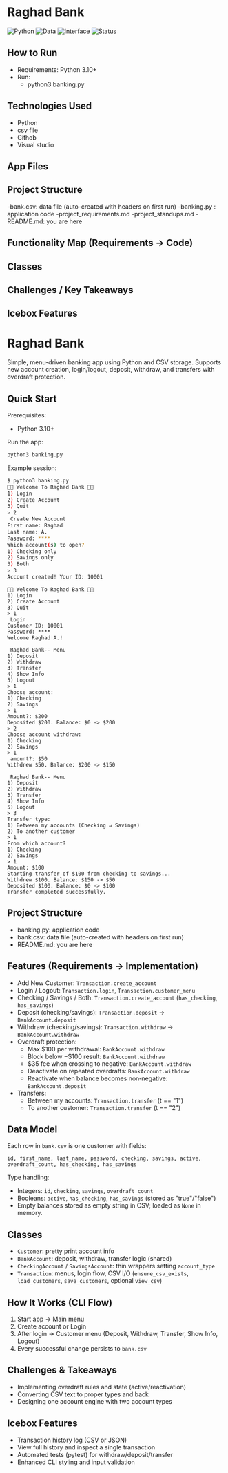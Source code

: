 # Raghad Bank

![Python](https://img.shields.io/badge/Python-3.10%2B-blue)
![Data](https://img.shields.io/badge/Data-CSV-lightgrey)
![Interface](https://img.shields.io/badge/Interface-CLI-green)
![Status](https://img.shields.io/badge/Project-Banking_System-purple)

## How to Run
- Requirements: Python 3.10+ 
- Run:
  - python3 banking.py

## Technologies Used
- Python
- csv file
- Githob
- Visual studio

## App Files 
## Project Structure
-bank.csv: data file (auto-created with headers on first run)
-banking.py : application code
-project_requirements.md
-project_standups.md
-README.md: you are here


## Functionality Map (Requirements → Code)


## Classes


## Challenges / Key Takeaways

## Icebox Features




# Raghad Bank
Simple, menu-driven banking app using Python and CSV storage. Supports new account creation, login/logout, deposit, withdraw, and transfers with overdraft protection.

## Quick Start

Prerequisites:
- Python 3.10+

Run the app:

```bash
python3 banking.py
```

Example session:

```bash
$ python3 banking.py
🏦💸 Welcome To Raghad Bank 💸🏦
1) Login
2) Create Account
3) Quit
> 2
 Create New Account
First name: Raghad
Last name: A.
Password: ****
Which account(s) to open?
1) Checking only
2) Savings only
3) Both
> 3
Account created! Your ID: 10001
```
```
🏦💸 Welcome To Raghad Bank 💸🏦
1) Login
2) Create Account
3) Quit
> 1
 Login
Customer ID: 10001
Password: ****
Welcome Raghad A.!
```
```
 Raghad Bank-- Menu 
1) Deposit
2) Withdraw
3) Transfer
4) Show Info
5) Logout
> 1
Choose account:
1) Checking
2) Savings
> 1
Amount?: $200
Deposited $200. Balance: $0 -> $200
> 2
Choose account withdraw:
1) Checking
2) Savings
> 1
 amount?: $50
Withdrew $50. Balance: $200 -> $150
```
```
 Raghad Bank-- Menu 
1) Deposit
2) Withdraw
3) Transfer
4) Show Info
5) Logout
> 3
Transfer type:
1) Between my accounts (Checking ⇄ Savings)
2) To another customer
> 1
From which account?
1) Checking
2) Savings
> 1
Amount: $100
Starting transfer of $100 from checking to savings...
Withdrew $100. Balance: $150 -> $50
Deposited $100. Balance: $0 -> $100
Transfer completed successfully.
```

## Project Structure

- banking.py: application code
- bank.csv: data file (auto-created with headers on first run)
- README.md: you are here

## Features (Requirements → Implementation)

- Add New Customer: `Transaction.create_account`
- Login / Logout: `Transaction.login`, `Transaction.customer_menu`
- Checking / Savings / Both: `Transaction.create_account` (`has_checking`, `has_savings`)
- Deposit (checking/savings): `Transaction.deposit` → `BankAccount.deposit`
- Withdraw (checking/savings): `Transaction.withdraw` → `BankAccount.withdraw`
- Overdraft protection:
  - Max $100 per withdrawal: `BankAccount.withdraw`
  - Block below −$100 result: `BankAccount.withdraw`
  - $35 fee when crossing to negative: `BankAccount.withdraw`
  - Deactivate on repeated overdrafts: `BankAccount.withdraw`
  - Reactivate when balance becomes non‑negative: `BankAccount.deposit`
- Transfers:
  - Between my accounts: `Transaction.transfer` (t == "1")
  - To another customer: `Transaction.transfer` (t == "2")

## Data Model

Each row in `bank.csv` is one customer with fields:

```text
id, first_name, last_name, password, checking, savings, active, overdraft_count, has_checking, has_savings
```

Type handling:
- Integers: `id`, `checking`, `savings`, `overdraft_count`
- Booleans: `active`, `has_checking`, `has_savings` (stored as "true"/"false")
- Empty balances stored as empty string in CSV; loaded as `None` in memory.

## Classes

- `Customer`: pretty print account info
- `BankAccount`: deposit, withdraw, transfer logic (shared)
- `CheckingAccount` / `SavingsAccount`: thin wrappers setting `account_type`
- `Transaction`: menus, login flow, CSV I/O (`ensure_csv_exists`, `load_customers`, `save_customers`, optional `view_csv`)

## How It Works (CLI Flow)

1) Start app → Main menu
2) Create account or Login
3) After login → Customer menu (Deposit, Withdraw, Transfer, Show Info, Logout)
4) Every successful change persists to `bank.csv`

## Challenges & Takeaways

- Implementing overdraft rules and state (active/reactivation)
- Converting CSV text to proper types and back
- Designing one account engine with two account types

## Icebox Features

- Transaction history log (CSV or JSON)
- View full history and inspect a single transaction
- Automated tests (pytest) for withdraw/deposit/transfer
- Enhanced CLI styling and input validation
